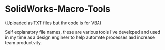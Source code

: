 # SolidWorks-Macro-Tools
(Uploaded as TXT files but the code is for VBA)

Self explanatory file names, these are various tools I've developed and used in my time as a design engineer to help automate processes and increase team productivity.

